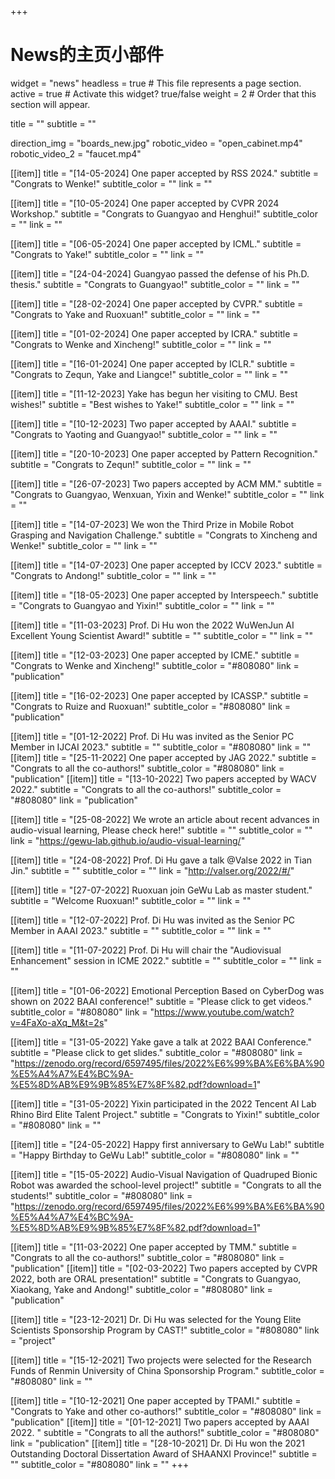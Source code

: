 +++
# News的主页小部件
widget = "news"
headless = true  # This file represents a page section.
active = true  # Activate this widget? true/false
weight = 2  # Order that this section will appear.

title = ""
subtitle = ""

direction_img = "boards_new.jpg"
robotic_video = "open_cabinet.mp4"
robotic_video_2 = "faucet.mp4"

[[item]]
    title = "[14-05-2024] One paper accepted by RSS 2024."
    subtitle = "Congrats to Wenke!"
    subtitle_color = ""
    link = ""

[[item]]
    title = "[10-05-2024] One paper accepted by CVPR 2024 Workshop."
    subtitle = "Congrats to Guangyao and Henghui!"
    subtitle_color = ""
    link = ""

[[item]]
    title = "[06-05-2024] One paper accepted by ICML."
    subtitle = "Congrats to Yake!"
    subtitle_color = ""
    link = ""

[[item]]
    title = "[24-04-2024] Guangyao passed the defense of his Ph.D. thesis."
    subtitle = "Congrats to Guangyao!"
    subtitle_color = ""
    link = ""

[[item]]
    title = "[28-02-2024] One paper accepted by CVPR."
    subtitle = "Congrats to Yake and Ruoxuan!"
    subtitle_color = ""
    link = ""

[[item]]
    title = "[01-02-2024] One paper accepted by ICRA."
    subtitle = "Congrats to Wenke and Xincheng!"
    subtitle_color = ""
    link = ""

[[item]]
    title = "[16-01-2024] One paper accepted by ICLR."
    subtitle = "Congrats to Zequn, Yake and Liangce!"
    subtitle_color = ""
    link = ""

[[item]]
    title = "[11-12-2023] Yake has begun her visiting to CMU. Best wishes!"
    subtitle = "Best wishes to Yake!"
    subtitle_color = ""
    link = ""


[[item]]
    title = "[10-12-2023] Two paper accepted by AAAI."
    subtitle = "Congrats to Yaoting and Guangyao!"
    subtitle_color = ""
    link = ""

[[item]]
    title = "[20-10-2023] One paper accepted by Pattern Recognition."
    subtitle = "Congrats to Zequn!"
    subtitle_color = ""
    link = ""

[[item]]
    title = "[26-07-2023] Two papers accepted by ACM MM."
    subtitle = "Congrats to Guangyao, Wenxuan, Yixin and Wenke!"
    subtitle_color = ""
    link = ""

[[item]]
    title = "[14-07-2023] We won the Third Prize in Mobile Robot Grasping and Navigation Challenge."
    subtitle = "Congrats to Xincheng and Wenke!"
    subtitle_color = ""
    link = ""

[[item]]
    title = "[14-07-2023] One paper accepted by ICCV 2023."
    subtitle = "Congrats to Andong!"
    subtitle_color = ""
    link = ""

[[item]]
    title = "[18-05-2023] One paper accepted by Interspeech."
    subtitle = "Congrats to Guangyao and Yixin!"
    subtitle_color = ""
    link = ""

[[item]]
    title = "[11-03-2023] Prof. Di Hu won the 2022 WuWenJun AI Excellent Young Scientist Award!"
    subtitle = ""
    subtitle_color = ""
    link = ""

[[item]]
    title = "[12-03-2023] One paper accepted by ICME."
    subtitle = "Congrats to Wenke and Xincheng!"
    subtitle_color = "#808080"
    link = "publication"

[[item]]
    title = "[16-02-2023] One paper accepted by ICASSP."
    subtitle = "Congrats to Ruize and Ruoxuan!"
    subtitle_color = "#808080"
    link = "publication"

[[item]]
    title = "[01-12-2022] Prof. Di Hu was invited as the Senior PC Member in IJCAI 2023."
    subtitle = ""
    subtitle_color = "#808080"
    link = ""
[[item]]
    title = "[25-11-2022] One paper accepted by JAG 2022."
    subtitle = "Congrats to all the co-authors!"
    subtitle_color = "#808080"
    link = "publication"
[[item]]
    title = "[13-10-2022] Two papers accepted by WACV 2022."
    subtitle = "Congrats to all the co-authors!"
    subtitle_color = "#808080"
    link = "publication"

[[item]]
    title = "[25-08-2022] We wrote an article about recent advances in audio-visual learning, Please check here!"
    subtitle = ""
    subtitle_color = ""
    link = "https://gewu-lab.github.io/audio-visual-learning/"

[[item]]
    title = "[24-08-2022] Prof. Di Hu gave a talk @Valse 2022 in Tian Jin."
    subtitle = ""
    subtitle_color = ""
    link = "http://valser.org/2022/#/"

[[item]]
    title = "[27-07-2022] Ruoxuan join GeWu Lab as master student."
    subtitle = "Welcome Ruoxuan!"
    subtitle_color = ""
    link = ""

[[item]]
    title = "[12-07-2022] Prof. Di Hu was invited as the Senior PC Member in AAAI 2023."
    subtitle = ""
    subtitle_color = ""
    link = ""

[[item]]
    title = "[11-07-2022] Prof. Di Hu will chair the \"Audiovisual Enhancement\" session in ICME 2022."
    subtitle = ""
    subtitle_color = ""
    link = ""

[[item]]
    title = "[01-06-2022] Emotional Perception Based on CyberDog was shown on 2022 BAAI conference!"
    subtitle = "Please click to get videos."
    subtitle_color = "#808080"
    link = "https://www.youtube.com/watch?v=4FaXo-aXq_M&t=2s"

[[item]]
    title = "[31-05-2022] Yake gave a talk at 2022 BAAI Conference."
    subtitle = "Please click to get slides."
    subtitle_color = "#808080"
    link = "https://zenodo.org/record/6597495/files/2022%E6%99%BA%E6%BA%90%E5%A4%A7%E4%BC%9A-%E5%8D%AB%E9%9B%85%E7%8F%82.pdf?download=1"

[[item]]
    title = "[31-05-2022] Yixin participated in the 2022 Tencent AI Lab Rhino Bird Elite Talent Project."
    subtitle = "Congrats to Yixin!"
    subtitle_color = "#808080"
    link = ""



[[item]]
    title = "[24-05-2022] Happy first anniversary to GeWu Lab!"
    subtitle = "Happy Birthday to GeWu Lab!"
    subtitle_color = "#808080"
    link = ""

[[item]]
    title = "[15-05-2022] Audio-Visual Navigation of Quadruped Bionic Robot was awarded the school-level project!"
    subtitle = "Congrats to all the students!"
    subtitle_color = "#808080"
    link = "https://zenodo.org/record/6597495/files/2022%E6%99%BA%E6%BA%90%E5%A4%A7%E4%BC%9A-%E5%8D%AB%E9%9B%85%E7%8F%82.pdf?download=1"

[[item]]
    title = "[11-03-2022] One paper accepted by TMM."
    subtitle = "Congrats to all the co-authors!"
    subtitle_color = "#808080"
    link = "publication"
[[item]]
    title = "[02-03-2022] Two papers accepted by CVPR 2022, both are ORAL presentation!"
    subtitle = "Congrats to Guangyao, Xiaokang, Yake and Andong!"
    subtitle_color = "#808080"
    link = "publication"


[[item]]
    title = "[23-12-2021] Dr. Di Hu was selected for the Young Elite Scientists Sponsorship Program by CAST!"
    subtitle_color = "#808080"
    link = "project"

[[item]]
    title = "[15-12-2021] Two projects were selected for the Research Funds of Renmin University of China Sponsorship Program."
    subtitle_color = "#808080"
    link = ""

[[item]]
    title = "[10-12-2021] One paper accepted by TPAMI."
    subtitle = "Congrats to Yake and other co-authors!"
    subtitle_color = "#808080"
    link = "publication"
[[item]]
    title = "[01-12-2021] Two papers accepted by AAAI 2022. "
    subtitle = "Congrats to all the authors!"
    subtitle_color = "#808080"
    link = "publication"
[[item]]
    title = "[28-10-2021] Dr. Di Hu won the 2021 Outstanding Doctoral Dissertation Award of SHAANXI Province!"
    subtitle = ""
    subtitle_color = "#808080"
    link = ""
+++
